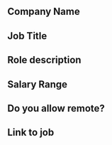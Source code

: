## Company Name
<!-- What is the name of the company you're posting? -->

## Job Title
<!-- What is the job title? -->

## Role description
<!-- Brief description of the role? -->

## Salary Range
<!-- If you can, provide - what is the salary range? -->

## Do you allow remote?
<!-- If yes, please describe number of days allowed to work remote. -->

## Link to job
<!-- Where can the potential candidate apply for this job? -->
